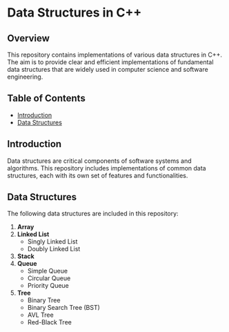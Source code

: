 # Data Structures in C++

## Overview
This repository contains implementations of various data structures in C++. The aim is to provide clear and efficient implementations of fundamental data structures that are widely used in computer science and software engineering.

## Table of Contents
- [Introduction](#introduction)
- [Data Structures](#data-structures)


## Introduction
Data structures are critical components of software systems and algorithms. This repository includes implementations of common data structures, each with its own set of features and functionalities.

## Data Structures
The following data structures are included in this repository:

1. **Array**
2. **Linked List**
   - Singly Linked List
   - Doubly Linked List
3. **Stack**
4. **Queue**
   - Simple Queue
   - Circular Queue
   - Priority Queue
5. **Tree**
   - Binary Tree
   - Binary Search Tree (BST)
   - AVL Tree
   - Red-Black Tree
